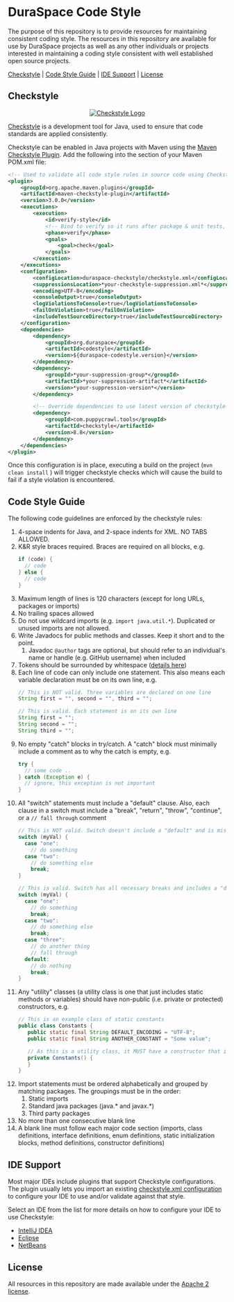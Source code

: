 # DuraSpace Code Style

The purpose of this repository is to provide resources for maintaining consistent coding style. The resources in this repository are available for use by DuraSpace projects as well as any other individuals or projects interested in maintaining a coding style consistent with well established open source projects.

[Checkstyle](#checkstyle) | [Code Style Guide](#code-style-guide) | [IDE Support](#ide-support) | [License](#license)

## Checkstyle

<p align="center">
  <a href="http://checkstyle.sourceforge.net"><img src="http://checkstyle.sourceforge.net/images/header-checkstyle-logo.png" alt="Checkstyle Logo"/></a>
</p>

[Checkstyle](https://github.com/checkstyle/checkstyle) is a development tool for Java, used to ensure that code standards are applied consistently.

Checkstyle can be enabled in Java projects with Maven using the [Maven Checkstyle Plugin](https://maven.apache.org/plugins/maven-checkstyle-plugin). Add the following into the <build><plugins> section of your Maven POM.xml file:

```xml
<!-- Used to validate all code style rules in source code using Checkstyle -->
<plugin>
    <groupId>org.apache.maven.plugins</groupId>
    <artifactId>maven-checkstyle-plugin</artifactId>
    <version>3.0.0</version>
    <executions>
        <execution>
            <id>verify-style</id>
            <!-- Bind to verify so it runs after package & unit tests, but before install -->
            <phase>verify</phase>
            <goals>
                <goal>check</goal>
            </goals>
        </execution>
    </executions>
    <configuration>
        <configLocation>duraspace-checkstyle/checkstyle.xml</configLocation>
        <suppressionsLocation>*your-checkstyle-suppression.xml*</suppressionsLocation>
        <encoding>UTF-8</encoding>
        <consoleOutput>true</consoleOutput>
        <logViolationsToConsole>true</logViolationsToConsole>
        <failOnViolation>true</failOnViolation>
        <includeTestSourceDirectory>true</includeTestSourceDirectory>
    </configuration>
    <dependencies>
        <dependency>
            <groupId>org.duraspace</groupId>
            <artifactId>codestyle</artifactId>
            <version>${duraspace-codestyle.version}</version>
        </dependency>
        <dependency>
            <groupId>*your-suppression-group*</groupId>
            <artifactId>*your-suppression-artifact*</artifactId>
            <version>*your-suppression-version*</version>
        </dependency>

        <!-- Override dependencies to use latest version of checkstyle -->
        <dependency>
            <groupId>com.puppycrawl.tools</groupId>
            <artifactId>checkstyle</artifactId>
            <version>8.8</version>
        </dependency>
    </dependencies>
</plugin>
```

Once this configuration is in place, executing a build on the project  (`mvn clean install` ) will trigger checkstyle checks which will cause the build to fail if a style violation is encountered.

## Code Style Guide

The following code guidelines are enforced by the checkstyle rules:

1. 4-space indents for Java, and 2-space indents for XML. NO TABS ALLOWED.
2. K&R style braces required. Braces are required on all blocks, e.g.
    ```java
    if (code) {
      // code
    } else {
      // code
    }
    ```
3. Maximum length of lines is 120 characters (except for long URLs, packages or imports)
4. No trailing spaces allowed
5. Do not use wildcard imports (e.g. `import java.util.*`). Duplicated or unused imports are not allowed.
6. Write Javadocs for public methods and classes. Keep it short and to the point.
   1. Javadoc `@author` tags are optional, but should refer to an individual's name or handle (e.g. GitHub username) when included
7. Tokens should be surrounded by whitespace ([details here](http://checkstyle.sourceforge.net/config_whitespace.html#WhitespaceAround))
8. Each line of code can only include one statement.  This also means each variable declaration must be on its own line, e.g.
    ```java
    // This is NOT valid. Three variables are declared on one line
    String first = "", second = "", third = "";

    // This is valid. Each statement is on its own line
    String first = "";
    String second = "";
    String third = "";
    ```
9. No empty "catch" blocks in try/catch.  A "catch" block must minimally include a comment as to why the catch is empty, e.g.
    ```java
    try {
      // some code ..
    } catch (Exception e) {
      // ignore, this exception is not important
    }
    ```   
10. All "switch" statements must include a "default" clause.  Also, each clause in a switch must include a "break", "return", "throw", "continue", or a `// fall through` comment
    ```java
    // This is NOT valid. Switch doesn't include a "default" and is missing a "break" in first "case"
    switch (myVal) {
      case "one":
        // do something
      case "two":
        // do something else
        break;
    }

    // This is valid. Switch has all necessary breaks and includes a "default" clause
    switch (myVal) {
      case "one":
        // do something
        break;
      case "two":
        // do something else
        break;
      case "three":
        // do another thing
        // fall through
      default:
        // do nothing
        break;
    }
    ```
11. Any "utility" classes (a utility class is one that just includes static methods or variables) should have non-public (i.e. private or protected) constructors, e.g.
    ```java
    // This is an example class of static constants
    public class Constants {
       public static final String DEFAULT_ENCODING = "UTF-8";
       public static final String ANOTHER_CONSTANT = "Some value";

       // As this is a utility class, it MUST have a constructor that is non-public.
       private Constants() {
       }
    }
    ```
12. Import statements must be ordered alphabetically and grouped by matching packages. The groupings must be in the order:
    1. Static imports
    2. Standard java packages (java.* and javax.*)
    3. Third party packages
13. No more than one consecutive blank line
14. A blank line must follow each major code section (imports, class definitions, interface definitions, enum definitions, static initialization blocks, method definitions, constructor definitions)

## IDE Support

Most major IDEs include plugins that support Checkstyle configurations. The plugin usually lets you import an existing [checkstyle.xml configuration](https://raw.githubusercontent.com/duraspace/resources/master/checkstyle/duraspace-checkstyle.xml) to configure your IDE to use and/or validate against that style.

Select an IDE from the list for more details on how to configure your IDE to use Checkstyle:

* [IntelliJ IDEA](ide-support/intellij.md)
* [Eclipse](ide-support/eclipse.md)
* [NetBeans](ide-support/netbeans.md)

## License

All resources in this repository are made available under the [Apache 2 license](https://www.apache.org/licenses/LICENSE-2.0).
